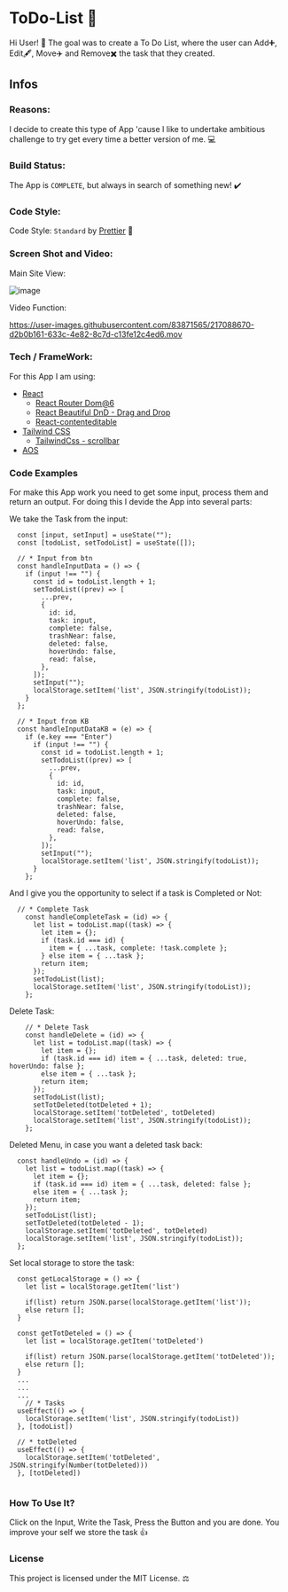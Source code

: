 # ToDo-List :bookmark_tabs:

Hi User! :wave: The goal was to create a To Do List, where the user can Add:heavy_plus_sign:, Edit:fountain_pen:, Move:airplane: and Remove:heavy_multiplication_x: the task that they created.

## Infos

### Reasons:

I decide to create this type of App 'cause I like to undertake ambitious challenge to try get every time a better version of me. :computer:

### Build Status:

The App is `COMPLETE`, but always in search of something new! :heavy_check_mark:

### Code Style:

Code Style: `Standard` by [Prettier](https://prettier.io/) :confetti_ball:

### Screen Shot and Video:

Main Site View:

![image](https://user-images.githubusercontent.com/83871565/217081282-91555d29-c4b6-46b4-a218-22600dbedb45.png)

Video Function:


https://user-images.githubusercontent.com/83871565/217088670-d2b0b161-633c-4e82-8c7d-c13fe12c4ed6.mov


### Tech / FrameWork:

For this App I am using:

- [React](https://en.reactjs.org/)
  - [React Router Dom@6](https://reactrouter.com/en/main)
  - [React Beautiful DnD - Drag and Drop](https://www.npmjs.com/package/react-beautiful-dnd)
  - [React-contenteditable](https://github.com/lovasoa/react-contenteditable#readme)
- [Tailwind CSS](https://tailwindcss.com/)
  - [TailwindCss - scrollbar](https://www.npmjs.com/package/tailwind-scrollbar)
- [AOS](https://www.npmjs.com/package/aos)


### Code Examples

For make this App work you need to get some input, process them and return an output. For doing this I devide the App into several parts:

We take the Task from the input:
```
  const [input, setInput] = useState("");
  const [todoList, setTodoList] = useState([]);
  
  // * Input from btn
  const handleInputData = () => {
    if (input !== "") {
      const id = todoList.length + 1;
      setTodoList((prev) => [
        ...prev,
        {
          id: id,
          task: input,
          complete: false,
          trashNear: false,
          deleted: false,
          hoverUndo: false,
          read: false,
        },
      ]);
      setInput("");
      localStorage.setItem('list', JSON.stringify(todoList));
    }
  };
  
  // * Input from KB
  const handleInputDataKB = (e) => {
    if (e.key === "Enter")
      if (input !== "") {
        const id = todoList.length + 1;
        setTodoList((prev) => [
          ...prev,
          {
            id: id,
            task: input,
            complete: false,
            trashNear: false,
            deleted: false,
            hoverUndo: false,
            read: false,
          },
        ]);
        setInput("");
        localStorage.setItem('list', JSON.stringify(todoList));
      }
    };
```

And I give you the opportunity to select if a task is Completed or Not:

```
  // * Complete Task
    const handleCompleteTask = (id) => {
      let list = todoList.map((task) => {
        let item = {};
        if (task.id === id) {
          item = { ...task, complete: !task.complete };
        } else item = { ...task };
        return item;
      });
      setTodoList(list);
      localStorage.setItem('list', JSON.stringify(todoList));
    };
```

Delete Task:

```
    // * Delete Task
    const handleDelete = (id) => {
      let list = todoList.map((task) => {
        let item = {};
        if (task.id === id) item = { ...task, deleted: true, hoverUndo: false };
        else item = { ...task };
        return item;
      });
      setTodoList(list);
      setTotDeleted(totDeleted + 1);
      localStorage.setItem('totDeleted', totDeleted)
      localStorage.setItem('list', JSON.stringify(todoList));
    };
```

Deleted Menu, in case you want a deleted task back:

```
  const handleUndo = (id) => {
    let list = todoList.map((task) => {
      let item = {};
      if (task.id === id) item = { ...task, deleted: false };
      else item = { ...task };
      return item;
    });
    setTodoList(list);
    setTotDeleted(totDeleted - 1);
    localStorage.setItem('totDeleted', totDeleted)
    localStorage.setItem('list', JSON.stringify(todoList));
  };
```

Set local storage to store the task:

```
  const getLocalStorage = () => {
    let list = localStorage.getItem('list')
    
    if(list) return JSON.parse(localStorage.getItem('list'));
    else return [];
  }

  const getTotDeteled = () => {
    let list = localStorage.getItem('totDeleted')

    if(list) return JSON.parse(localStorage.getItem('totDeleted'));
    else return [];
  }
  ...
  ...
  ...
    // * Tasks
  useEffect(() => {
    localStorage.setItem('list', JSON.stringify(todoList))
  }, [todoList])

  // * totDeleted
  useEffect(() => {
    localStorage.setItem('totDeleted', JSON.stringify(Number(totDeleted)))
  }, [totDeleted])
  
```

### How To Use It?

Click on the Input, Write the Task, Press the Button and you are done. You improve your self we store the task :thumbsup:

### License

This project is licensed under the MIT License. :balance_scale:
